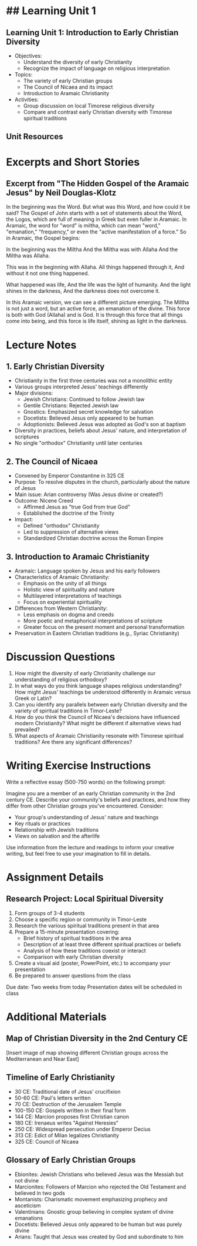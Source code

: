# ## Learning Unit 1

## Learning Unit 1: Introduction to Early Christian Diversity
- Objectives:
  * Understand the diversity of early Christianity
  * Recognize the impact of language on religious interpretation
- Topics:
  * The variety of early Christian groups
  * The Council of Nicaea and its impact
  * Introduction to Aramaic Christianity
- Activities:
  * Group discussion on local Timorese religious diversity
  * Compare and contrast early Christian diversity with Timorese spiritual traditions

## Unit Resources

# Excerpts and Short Stories

## Excerpt from "The Hidden Gospel of the Aramaic Jesus" by Neil Douglas-Klotz

In the beginning was the Word. But what was this Word, and how could it be said? The Gospel of John starts with a set of statements about the Word, the Logos, which are full of meaning in Greek but even fuller in Aramaic. In Aramaic, the word for "word" is miltha, which can mean "word," "emanation," "frequency," or even the "active manifestation of a force." So in Aramaic, the Gospel begins:

In the beginning was the Miltha
And the Miltha was with Allaha
And the Miltha was Allaha.

This was in the beginning with Allaha.
All things happened through it,
And without it not one thing happened.

What happened was life,
And the life was the light of humanity.
And the light shines in the darkness,
And the darkness does not overcome it.

In this Aramaic version, we can see a different picture emerging. The Miltha is not just a word, but an active force, an emanation of the divine. This force is both with God (Allaha) and is God. It is through this force that all things come into being, and this force is life itself, shining as light in the darkness.

# Lecture Notes

## 1. Early Christian Diversity

- Christianity in the first three centuries was not a monolithic entity
- Various groups interpreted Jesus' teachings differently
- Major divisions:
  * Jewish Christians: Continued to follow Jewish law
  * Gentile Christians: Rejected Jewish law
  * Gnostics: Emphasized secret knowledge for salvation
  * Docetists: Believed Jesus only appeared to be human
  * Adoptionists: Believed Jesus was adopted as God's son at baptism
- Diversity in practices, beliefs about Jesus' nature, and interpretation of scriptures
- No single "orthodox" Christianity until later centuries

## 2. The Council of Nicaea

- Convened by Emperor Constantine in 325 CE
- Purpose: To resolve disputes in the church, particularly about the nature of Jesus
- Main issue: Arian controversy (Was Jesus divine or created?)
- Outcome: Nicene Creed
  * Affirmed Jesus as "true God from true God"
  * Established the doctrine of the Trinity
- Impact:
  * Defined "orthodox" Christianity
  * Led to suppression of alternative views
  * Standardized Christian doctrine across the Roman Empire

## 3. Introduction to Aramaic Christianity

- Aramaic: Language spoken by Jesus and his early followers
- Characteristics of Aramaic Christianity:
  * Emphasis on the unity of all things
  * Holistic view of spirituality and nature
  * Multilayered interpretations of teachings
  * Focus on experiential spirituality
- Differences from Western Christianity:
  * Less emphasis on dogma and creeds
  * More poetic and metaphorical interpretations of scripture
  * Greater focus on the present moment and personal transformation
- Preservation in Eastern Christian traditions (e.g., Syriac Christianity)

# Discussion Questions

1. How might the diversity of early Christianity challenge our understanding of religious orthodoxy?
2. In what ways do you think language shapes religious understanding? How might Jesus' teachings be understood differently in Aramaic versus Greek or Latin?
3. Can you identify any parallels between early Christian diversity and the variety of spiritual traditions in Timor-Leste?
4. How do you think the Council of Nicaea's decisions have influenced modern Christianity? What might be different if alternative views had prevailed?
5. What aspects of Aramaic Christianity resonate with Timorese spiritual traditions? Are there any significant differences?

# Writing Exercise Instructions

Write a reflective essay (500-750 words) on the following prompt:

Imagine you are a member of an early Christian community in the 2nd century CE. Describe your community's beliefs and practices, and how they differ from other Christian groups you've encountered. Consider:
- Your group's understanding of Jesus' nature and teachings
- Key rituals or practices
- Relationship with Jewish traditions
- Views on salvation and the afterlife

Use information from the lecture and readings to inform your creative writing, but feel free to use your imagination to fill in details.

# Assignment Details

## Research Project: Local Spiritual Diversity

1. Form groups of 3-4 students
2. Choose a specific region or community in Timor-Leste
3. Research the various spiritual traditions present in that area
4. Prepare a 15-minute presentation covering:
   - Brief history of spiritual traditions in the area
   - Description of at least three different spiritual practices or beliefs
   - Analysis of how these traditions coexist or interact
   - Comparison with early Christian diversity
5. Create a visual aid (poster, PowerPoint, etc.) to accompany your presentation
6. Be prepared to answer questions from the class

Due date: Two weeks from today
Presentation dates will be scheduled in class

# Additional Materials

## Map of Christian Diversity in the 2nd Century CE

[Insert image of map showing different Christian groups across the Mediterranean and Near East]

## Timeline of Early Christianity

- 30 CE: Traditional date of Jesus' crucifixion
- 50-60 CE: Paul's letters written
- 70 CE: Destruction of the Jerusalem Temple
- 100-150 CE: Gospels written in their final form
- 144 CE: Marcion proposes first Christian canon
- 180 CE: Irenaeus writes "Against Heresies"
- 250 CE: Widespread persecution under Emperor Decius
- 313 CE: Edict of Milan legalizes Christianity
- 325 CE: Council of Nicaea

## Glossary of Early Christian Groups

- Ebionites: Jewish Christians who believed Jesus was the Messiah but not divine
- Marcionites: Followers of Marcion who rejected the Old Testament and believed in two gods
- Montanists: Charismatic movement emphasizing prophecy and asceticism
- Valentinians: Gnostic group believing in complex system of divine emanations
- Docetists: Believed Jesus only appeared to be human but was purely divine
- Arians: Taught that Jesus was created by God and subordinate to him